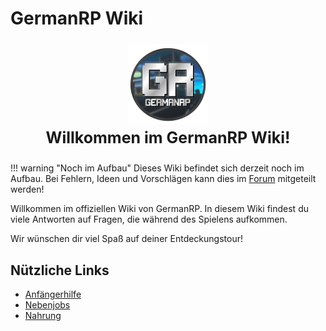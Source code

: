 # GermanRP Wiki
<p align="center" style="font-size: 25px;">                                                      
<img src="assets/theme/images/icon.png"/>
<br>
<b> Willkommen im GermanRP Wiki!</b>
</p>


!!! warning "Noch im Aufbau"
    Dieses Wiki befindet sich derzeit noch im Aufbau. Bei Fehlern, Ideen und Vorschlägen kann dies im [Forum](https://germanrp.eu/forum/index.php?board/200-wiki-team/) mitgeteilt werden!

Willkommen im offiziellen Wiki von GermanRP. In diesem Wiki findest du viele Antworten auf Fragen,
die während des Spielens aufkommen.

Wir wünschen dir viel Spaß auf deiner Entdeckungstour!

## Nützliche Links

* [Anfängerhilfe](../../pages/help/anfängerhilfe/)
* [Nebenjobs](../../pages/nebenjobs/nebenjobs/)
* [Nahrung](../../pages/allgemein/essen/)




